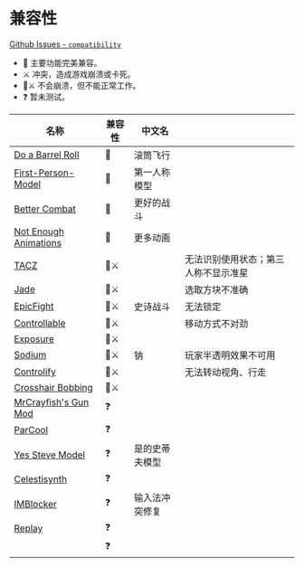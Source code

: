 # 兼容性

[Github Issues - `compatibility`](https://github.com/Leawind/Third-Person/labels/compatibility)

-   👫 主要功能完美兼容。
-   ⚔️ 冲突，造成游戏崩溃或卡死。
-   👫⚔️ 不会崩溃，但不能正常工作。
-   ❓ 暂未测试。

| 名称                                                                   | 兼容性 | 中文名         |                                      |
| ---------------------------------------------------------------------- | ------ | -------------- | ------------------------------------ |
| [Do a Barrel Roll](https://github.com/enjarai/do-a-barrel-roll)        | 👫     | 滚筒飞行       |                                      |
| [First-Person-Model](https://github.com/tr7zw/FirstPersonModel)        | 👫     | 第一人称模型   |                                      |
| [Better Combat](https://github.com/ZsoltMolnarrr/BetterCombat)         | 👫     | 更好的战斗     |                                      |
| [Not Enough Animations](https://github.com/tr7zw/NotEnoughAnimations)  | 👫     | 更多动画       |                                      |
| [TACZ](https://github.com/MCModderAnchor/TACZ)                         | 👫⚔️   |                | 无法识别使用状态；第三人称不显示准星 |
| [Jade](https://github.com/Snownee/Jade)                                | 👫⚔️   |                | 选取方块不准确                       |
| [EpicFight](https://github.com/Yesssssman/epicfightmod)                | 👫⚔️   | 史诗战斗       | 无法锁定                             |
| [Controllable](https://github.com/MrCrayfish/Controllable)             | 👫⚔️   |                | 移动方式不对劲                       |
| [Exposure](https://github.com/mortuusars/Exposure)                     | 👫⚔️   |                |                                      |
| [Sodium](https://github.com/CaffeineMC/sodium-fabric)                  | 👫⚔️   | 钠             | 玩家半透明效果不可用                 |
| [Controlify](https://github.com/isXander/Controlify)                   | 👫⚔️   |                | 无法转动视角、行走                   |
| [Crosshair Bobbing](https://github.com/Krash220/CrosshairBobbingMod)   | 👫⚔️   |                |                                      |
| [MrCrayfish's Gun Mod](https://github.com/MrCrayfish/MrCrayfishGunMod) | ❓     |                |                                      |
| [ParCool](https://github.com/alRex-U/ParCool)                          | ❓     |                |                                      |
| [Yes Steve Model](https://github.com/TartaricAcid/ysm)                 | ❓     | 是的史蒂夫模型 |                                      |
| [Celestisynth](https://github.com/AquexTheSeal/Celestisynth)           | ❓     |                |                                      |
| [IMBlocker](https://github.com/reserveword/IMBlocker)                  | ❓     | 输入法冲突修复 |                                      |
| [Replay](https://github.com/ReplayMod/ReplayMod)                       | ❓     |                |                                      |
|                                                                        | ❓     |                |                                      |
